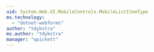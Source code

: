 ```yaml
---
uid: System.Web.UI.MobileControls.MobileListItemType
ms.technology: 
  - "dotnet-webforms"
author: "tdykstra"
ms.author: "tdykstra"
manager: "wpickett"
---
```

